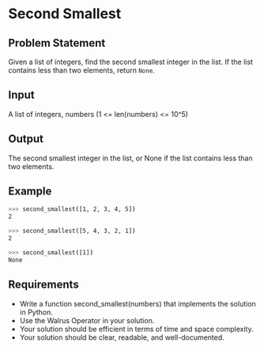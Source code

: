 # Second Smallest

## Problem Statement

Given a list of integers, find the second smallest integer in the list. If the list contains less than two elements, return `None`.

## Input

A list of integers, numbers (1 <= len(numbers) <= 10^5)

## Output

The second smallest integer in the list, or None if the list contains less than two elements.

## Example

```bash
>>> second_smallest([1, 2, 3, 4, 5])
2

>>> second_smallest([5, 4, 3, 2, 1])
2

>>> second_smallest([1])
None
```

## Requirements

* Write a function second_smallest(numbers) that implements the solution in Python.
* Use the Walrus Operator in your solution.
* Your solution should be efficient in terms of time and space complexity.
* Your solution should be clear, readable, and well-documented.
